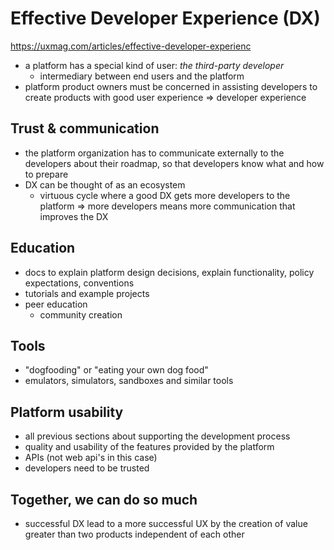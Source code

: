 # Effective Developer Experience (DX)

https://uxmag.com/articles/effective-developer-experienc

- a platform has a special kind of user: *the third-party developer*
  - intermediary between end users and the platform
- platform product owners must be concerned in assisting developers to create products with good user experience => developer experience

## Trust & communication

- the platform organization has to communicate externally to the developers about their roadmap, so that developers know what and how to prepare
- DX can be thought of as an ecosystem
  - virtuous cycle where a good DX gets more developers to the platform => more developers means more communication that improves the DX

## Education

- docs to explain platform design decisions, explain functionality, policy expectations, conventions
- tutorials and example projects
- peer education
  - community creation

## Tools

- "dogfooding" or "eating your own dog food"
- emulators, simulators, sandboxes and similar tools

## Platform usability

- all previous sections about supporting the development process
- quality and usability of the features provided by the platform
- APIs (not web api's in this case)
- developers need to be trusted

## Together, we can do so much

- successful DX lead to a more successful UX by the creation of value greater than two products independent of each other